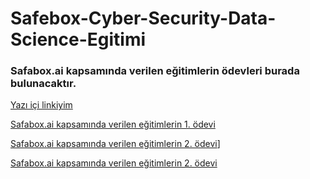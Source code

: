 # Safebox-Cyber-Security-Data-Science-Egitimi


### Safabox.ai kapsamında verilen eğitimlerin ödevleri burada bulunacaktır. 

[Yazı içi linkiyim](https://www.google.com)


[Safabox.ai kapsamında verilen eğitimlerin 1. ödevi]([https://github.com/ahmetburaki/Safebox-Cyber-Security-Data-Science-Egitimi/blob/main/Safebox-Cyber-Security-Data-Science-1-Odev.md])

[Safabox.ai kapsamında verilen eğitimlerin 2. ödevi]([https://github.com/ahmetburaki/Safebox-Cyber-Security-Data-Science-Egitimi/blob/main/Create%20Safebox-Cyber-Security-Data-Science-2.-Odev.md)]


[Safabox.ai kapsamında verilen eğitimlerin 2. ödevi]([https://github.com/Tinkerera/Safebox-Cyber-Security-Data-Science-Egitimi---Odev-3/blob/main/ahmetburaki.md] "Ucuncu Odev")
